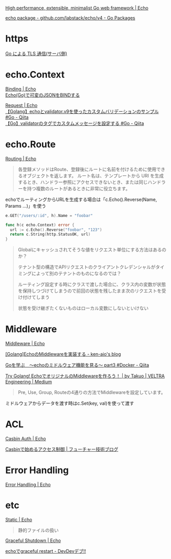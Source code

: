 
[High performance, extensible, minimalist Go web framework | Echo](https://echo.labstack.com/)

[echo package - github.com/labstack/echo/v4 - Go Packages](https://pkg.go.dev/github.com/labstack/echo/v4)

# https

[Go による TLS 通信(サーバ側)](https://zenn.dev/empenguin/articles/5a8a8d827cfb1c)


# echo.Context

[Binding | Echo](https://echo.labstack.com/docs/binding)  
[Echo(Go)で可変のJSONをBINDする](https://zenn.dev/kaikusakari/articles/becace7d43abb5)  

[Request | Echo](https://echo.labstack.com/docs/request#validate-data)  
[【Golang】echoとvalidator.v9を使ったカスタムバリデーションのサンプル #Go - Qiita](https://qiita.com/nanamen/items/c824a2c8f2e1767f90f8)  
[【Go】validatorのタグでカスタムメッセージを設定する #Go - Qiita](https://qiita.com/yudai2929/items/a0b0213b3f8b0a459f44)  


# echo.Route

[Routing | Echo](https://echo.labstack.com/docs/routing)

> 各登録メソッドはRoute、登録後にルートに名前を付けるために使用できるオブジェクトを返します。
> ルート名は、テンプレートから URI を生成するとき、ハンドラー参照にアクセスできないとき、または同じハンドラーを持つ複数のルートがあるときに非常に役立ちます。


echoでルーティングからURLを生成する場合は「c.Echo().Reverse(Name, Params ...)」を使う

```go
e.GET("/users/:id", h).Name = "foobar"

func h(c echo.Context) error {
  url := c.Echo().Reverse("foobar", "123")
  return c.String(http.StatusOK, url)
}
```

> Globalにキャッシュされてそうな値をリクエスト単位にする方法はあるのか？
> 
> テナント型の構造でAPIリクエストのクライアントクレデンシャルがタイミングによって別のテナントのものになるのでは？
> 
> 
> ルーティング設定する時にクラスで渡した場合に、クラス内の変数が状態を保持しつづけてしまうので前回の状態を残したまま次のリクエストを受け付けてしまう
> 
> 状態を受け継ぎたくないものはローカル変数にしないといけない


# Middleware

[Middleware | Echo](https://echo.labstack.com/docs/cookbook/middleware)  

[[Golang]EchoのMiddlewareを実装する - ken-aio's blog](https://ken-aio.github.io/post/2019/02/06/golang-echo-middleware/)  

[Goを学ぶ　～echoのミドルウェア機能を見る～ part3 #Docker - Qiita](https://qiita.com/dsricekun/items/81d6bf78ea5b3ba7c418)  

[Try Golang! EchoでオリジナルのMiddlewareを作ろう！ | by Takuo | VELTRA Engineering | Medium](https://medium.com/veltra-engineering/echo-middleware-in-golang-90e1d301eb27)  
> Pre, Use, Group, Routeの4通りの方法でMiddlewareを設定しています。


ミドルウェアからデータを渡す時はc.Set(key, val)を使って渡す

# ACL

[Casbin Auth | Echo](https://echo.labstack.com/docs/middleware/casbin-auth)  

[Casbinで始めるアクセス制御 | フューチャー技術ブログ](https://future-architect.github.io/articles/20221004a/)  

# Error Handling

[Error Handling | Echo](https://echo.labstack.com/docs/error-handling)  

# etc

[Static | Echo](https://echo.labstack.com/docs/middleware/static)  
> 静的ファイルの扱い

[Graceful Shutdown | Echo](https://echo.labstack.com/docs/cookbook/graceful-shutdown)  

[echoでgraceful restart - DevDevデブ!!](https://stk132.hatenablog.com/entry/2017/09/26/022021)  



